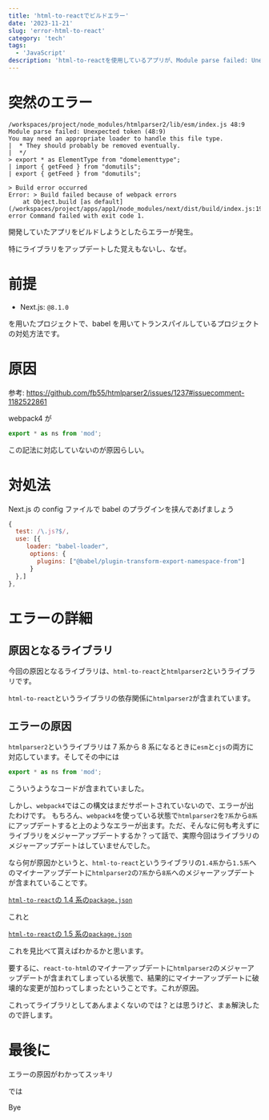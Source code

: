 ```yaml
---
title: 'html-to-reactでビルドエラー'
date: '2023-11-21'
slug: 'error-html-to-react'
category: 'tech'
tags:
  - 'JavaScript'
description: 'html-to-reactを使用しているアプリが、Module parse failed: Unexpected token (48:9)というエラーで突然ビルドできなくなったので解決法を備忘録的に残します。'
---
```


# 突然のエラー

```
/workspaces/project/node_modules/htmlparser2/lib/esm/index.js 48:9
Module parse failed: Unexpected token (48:9)
You may need an appropriate loader to handle this file type.
|  * They should probably be removed eventually.
|  */
> export * as ElementType from "domelementtype";
| import { getFeed } from "domutils";
| export { getFeed } from "domutils";

> Build error occurred
Error: > Build failed because of webpack errors
    at Object.build [as default] (/workspaces/project/apps/app1/node_modules/next/dist/build/index.js:192:15)
error Command failed with exit code 1.
```

開発していたアプリをビルドしようとしたらエラーが発生。

特にライブラリをアップデートした覚えもないし、なぜ。

# 前提

- Next.js: `@8.1.0`

を用いたプロジェクトで、babel を用いてトランスパイルしているプロジェクトの対処方法です。

# 原因

参考: https://github.com/fb55/htmlparser2/issues/1237#issuecomment-1182522861

webpack4 が

```javascript
export * as ns from 'mod';
```

この記法に対応していないのが原因らしい。

# 対処法

Next.js の config ファイルで babel のプラグインを挟んであげましょう

```javascript
{
  test: /\.js?$/,
  use: [{
     loader: "babel-loader",
      options: {
        plugins: ["@babel/plugin-transform-export-namespace-from"]
      }
  },]
},
```

# エラーの詳細

## 原因となるライブラリ

今回の原因となるライブラリは、`html-to-react`と`htmlparser2`というライブラリです。

`html-to-react`というライブラリの依存関係に`htmlparser2`が含まれています。

## エラーの原因

`htmlparser2`というライブラリは 7 系から 8 系になるときに`esm`と`cjs`の両方に対応しています。そしてその中には

```javascript
export * as ns from 'mod';
```

こういうようなコードが含まれていました。

しかし、`webpack4`ではこの構文はまだサポートされていないので、エラーが出たわけです。
もちろん、`webpack4`を使っている状態で`htmlparser2`を`7系`から`8系`にアップデートすると上のようなエラーが出ます。ただ、そんなに何も考えずにライブラリをメジャーアップデートするか？って話で、実際今回はライブラリのメジャーアップデートはしていませんでした。

なら何が原因かというと、`html-to-react`というライブラリの`1.4系`から`1.5系`へのマイナーアップデートに`htmlparser2`の`7系`から`8系`へのメジャーアップデートが含まれていることです。

[`html-to-react`の 1.4 系の`package.json`](https://github.com/aknuds1/html-to-react/blob/v1.4.7/package.json)

これと

[`html-to-react`の 1.5 系の`package.json`](https://github.com/aknuds1/html-to-react/blob/v1.5.1/package.json)

これを見比べて貰えばわかるかと思います。

要するに、`react-to-html`のマイナーアップデートに`htmlparser2`のメジャーアップデートが含まれてしまっている状態で、結果的にマイナーアップデートに破壊的な変更が加わってしまったということです。これが原因。

これってライブラリとしてあんまよくないのでは？とは思うけど、まぁ解決したので許します。

# 最後に

エラーの原因がわかってスッキリ

では

Bye
